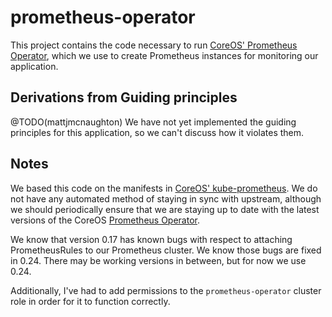 # prometheus-operator

This project contains the code necessary to run [CoreOS' Prometheus
Operator](https://github.com/coreos/prometheus-operator), which we use to create
Prometheus instances for monitoring our application.

## Derivations from Guiding principles

@TODO(mattjmcnaughton) We have not yet implemented the guiding principles for
this application, so we can't discuss how it violates them.

## Notes

We based this code on the manifests in [CoreOS'
kube-prometheus](https://github.com/coreos/prometheus-operator/tree/master/contrib/kube-prometheus/manifests).
We do not have any automated method of staying in sync with upstream, although
we should periodically ensure that we are staying up to date with the latest
versions of the CoreOS [Prometheus
Operator](https://github.com/coreos/prometheus-operator).

We know that version 0.17 has known bugs with respect to attaching
PrometheusRules to our Prometheus cluster. We know those bugs are fixed in 0.24.
There may be working versions in between, but for now we use 0.24.

Additionally, I've had to add permissions to the `prometheus-operator` cluster
role in order for it to function correctly.
